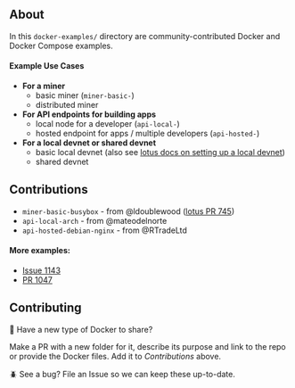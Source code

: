 ## About 

In this `docker-examples/` directory are community-contributed Docker and Docker Compose examples.

#### Example Use Cases

- **For a miner**
   - basic miner (`miner-basic-`)
   - distributed miner
- **For API endpoints for building apps**
   - local node for a developer (`api-local-`)
   - hosted endpoint for apps / multiple developers (`api-hosted-`)
- **For a local devnet or shared devnet**
   - basic local devnet (also see [lotus docs on setting up a local devnet](https://docs.filecoin.io/build/local-devnet/))
   - shared devnet
  

## Contributions

- `miner-basic-busybox` - from @ldoublewood ([lotus PR 745](https://github.com/xianleigirl/lotus/pull/745))
- `api-local-arch` - from @mateodelnorte
- `api-hosted-debian-nginx` - from @RTradeLtd

#### More examples:
- [Issue 1143](https://github.com/xianleigirl/lotus/issues/1143)
- [PR 1047](https://github.com/xianleigirl/lotus/pull/1047/files)

## Contributing

:whale: Have a new type of Docker to share?

Make a PR with a new folder for it, describe its purpose and link to the repo or provide the Docker files. Add it to *Contributions* above.

:beetle: See a bug? File an Issue so we can keep these up-to-date.
